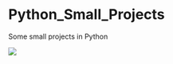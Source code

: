 # Python_Small_Projects
Some small projects in Python

![](Pythin_Small_Projects:sete_maravilhas.png)

